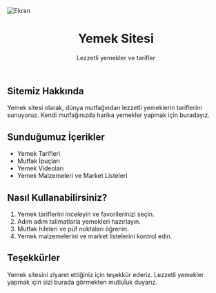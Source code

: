 ![Ekran](https://github.com/volkanbasaran1/yemek/assets/76842256/cbc44d7e-fcc1-4556-92eb-49f3b5256334)
<!DOCTYPE html>
<html lang="en">
<head>
    <meta charset="UTF-8">
    <meta name="viewport" content="width=device-width, initial-scale=1.0">
</head>
<body>
    <header>
        <h1>Yemek Sitesi</h1>
        <p>Lezzetli yemekler ve tarifler</p>
    </header>
    <div class="container">
        <h2>Sitemiz Hakkında</h2>
        <p>Yemek sitesi olarak, dünya mutfağından lezzetli yemeklerin tariflerini sunuyoruz. Kendi mutfağınızda harika yemekler yapmak için buradayız.</p>
        <h2>Sunduğumuz İçerikler</h2>
        <ul>
            <li>Yemek Tarifleri</li>
            <li>Mutfak İpuçları</li>
            <li>Yemek Videoları</li>
            <li>Yemek Malzemeleri ve Market Listeleri</li>
        </ul>
        <h2>Nasıl Kullanabilirsiniz?</h2>
        <ol>
            <li>Yemek tariflerini inceleyin ve favorilerinizi seçin.</li>
            <li>Adım adım talimatlarla yemekleri hazırlayın.</li>
            <li>Mutfak hileleri ve püf noktaları öğrenin.</li>
            <li>Yemek malzemelerini ve market listelerini kontrol edin.</li>
        </ol>
        <h2>Teşekkürler</h2>
        <p>Yemek sitesini ziyaret ettiğiniz için teşekkür ederiz. Lezzetli yemekler yapmak için sizi burada görmekten mutluluk duyarız.</p>
    </div>
</body>
</html>
